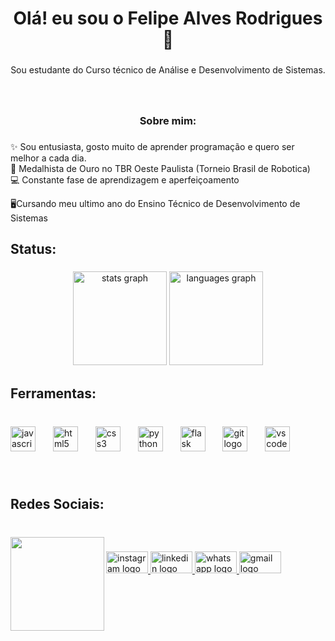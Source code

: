 <h1 align="center">Olá! eu sou o Felipe Alves Rodrigues👋</h1>

###

<p align="center">Sou estudante do Curso técnico de Análise e Desenvolvimento de Sistemas.</p>

###

<br clear="both">

<h3 align="center">Sobre mim:</h3>

###

<p align="left">✨ Sou entusiasta, gosto muito de aprender programação e quero ser melhor a cada dia. <br> 🥇 Medalhista de Ouro no TBR Oeste Paulista (Torneio Brasil de Robotica) <br>💻 Constante fase de aprendizagem e aperfeiçoamento</p>
<p> 🖥Cursando meu ultimo ano do Ensino Técnico de Desenvolvimento de Sistemas </p>

###

<h2 align="left">Status:</h2>

###

<div align="center">
  <img src="https://github-readme-stats.vercel.app/api?username=FelipeAlves4&hide_title=false&hide_rank=true&show_icons=true&include_all_commits=true&count_private=true&disable_animations=false&theme=codeSTACKr&locale=pt-br&hide_border=false" height="150" alt="stats graph"  />
  <img src="https://github-readme-stats.vercel.app/api/top-langs?username=FelipeAlves4&locale=pt-br&hide_title=false&layout=compact&card_width=320&langs_count=5&theme=codeSTACKr&hide_border=false" height="150" alt="languages graph"  />
</div>

###

<h2 align="left">Ferramentas:</h2>

###

<br clear="both">

<div align="left">
  <img src="https://cdn.jsdelivr.net/gh/devicons/devicon/icons/javascript/javascript-original.svg" height="40" alt="javascript logo"  />
  <img width="20" />
  <img src="https://cdn.jsdelivr.net/gh/devicons/devicon/icons/html5/html5-original.svg" height="40" alt="html5 logo"  />
  <img width="20" />
  <img src="https://cdn.jsdelivr.net/gh/devicons/devicon/icons/css3/css3-original.svg" height="40" alt="css3 logo"  />
  <img width="20" />
  <img src="https://cdn.jsdelivr.net/gh/devicons/devicon/icons/python/python-original.svg" height="40" alt="python logo"  />
  <img width="20" />
  <img src="https://cdn.jsdelivr.net/gh/devicons/devicon/icons/flask/flask-original-wordmark.svg" height="40" alt="flask logo"  />
  <img width="20" />
  <img src="https://cdn.jsdelivr.net/gh/devicons/devicon/icons/git/git-original.svg" height="40" alt="git logo"  />
  <img width="20" />
  <img src="https://cdn.jsdelivr.net/gh/devicons/devicon/icons/vscode/vscode-original.svg" height="40" alt="vscode logo"  />
</div>

###

<br clear="both">

<h2 align="left">Redes Sociais:</h2>

###

<br clear="both">

<img align="left" height="150" src="https://media.giphy.com/media/YW1g39jepet2t5bcSh/giphy.gif?cid=790b7611y4h5jh75h3bskycu3zkvqcyryq3yh0adsigdj80t&ep=v1_gifs_search&rid=giphy.gif&ct=g"  />

###

<div align="left">
  <a href="https://www.instagram.com/felipe_alvesrodri/" target="_blank">
    <img src="https://raw.githubusercontent.com/maurodesouza/profile-readme-generator/master/src/assets/icons/social/instagram/default.svg" width="67" height="35" alt="instagram logo"  />
  </a>
  <a href="https://www.linkedin.com/in/felipealves-py/" target="_blank">
    <img src="https://raw.githubusercontent.com/maurodesouza/profile-readme-generator/master/src/assets/icons/social/linkedin/default.svg" width="67" height="35" alt="linkedin logo"  />
  </a>
  <a href="https://wa.me/5514996759167?text=Ol%C3%A1,%20Sou%20o%20Felipe%20Alves%20%F0%9F%91%8B%F0%9F%8F%BB" target="_blank">
    <img src="https://raw.githubusercontent.com/maurodesouza/profile-readme-generator/master/src/assets/icons/social/whatsapp/default.svg" width="67" height="35" alt="whatsapp logo"  />
  </a>
  <a href="mailto:felipealvesrodrigues421@gmail.com" target="_blank">
    <img src="https://raw.githubusercontent.com/maurodesouza/profile-readme-generator/master/src/assets/icons/social/gmail/default.svg" width="67" height="35" alt="gmail logo"  />
  </a>
</div>

###

